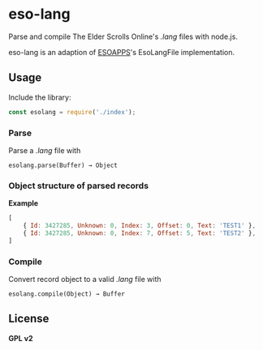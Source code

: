 # eso-lang

Parse and compile The Elder Scrolls Online's *.lang* files with node.js.

eso-lang is an adaption of [ESOAPPS](https://github.com/uesp/uesp-esoapps)'s EsoLangFile implementation.

## Usage

Include the library:

```javascript
const esolang = require('./index');
```

### Parse

Parse a *.lang* file with

    esolang.parse(Buffer) → Object

### Object structure of parsed records

**Example**

```javascript
[
    { Id: 3427285, Unknown: 0, Index: 3, Offset: 0, Text: 'TEST1' },
    { Id: 3427285, Unknown: 0, Index: 7, Offset: 5, Text: 'TEST2' },
]
```

### Compile

Convert record object to a valid *.lang* file with

    esolang.compile(Object) → Buffer

## License

**GPL v2**